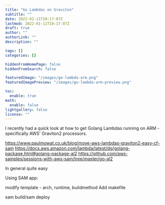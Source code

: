 ```yaml
---
title: "Go Lambdas on Graviton"
subtitle: ""
date: 2022-01-11T10:17:07Z
lastmod: 2022-01-11T10:17:07Z
draft: true
author: ""
authorLink: ""
description: ""

tags: []
categories: []

hiddenFromHomePage: false
hiddenFromSearch: false

featuredImage: "/images/go-lambda-arm.png"
featuredImagePreview: "/images/go-lambda-arm-preview.png"

toc:
  enable: true
math:
  enable: false
lightgallery: false
license: ""
---
```

I recently had a quick look at how to get Golang Lambdas running on ARM - specifically AWS' Graviton2 processors.
<!--more-->

https://www.paulmowat.co.uk/blog/move-aws-lambdas-graviton2-easy-cf-sam
https://docs.aws.amazon.com/lambda/latest/dg/golang-package.html#golang-package-al2
https://github.com/aws-samples/sessions-with-aws-sam/tree/master/go-al2

In general quite easy

Using SAM app:

modify template - arch, runtime, buildmethod
Add makefile

sam build/sam deploy
